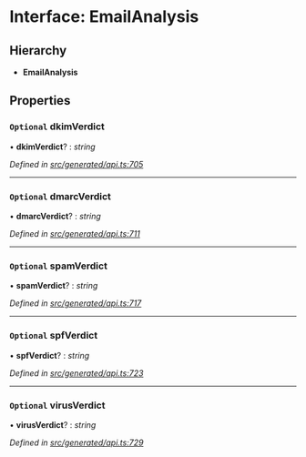 # Interface: EmailAnalysis

## Hierarchy

* **EmailAnalysis**

## Properties

### `Optional` dkimVerdict

• **dkimVerdict**? : *string*

*Defined in [src/generated/api.ts:705](https://github.com/mailslurp/mailslurp-client/blob/a26884c/src/generated/api.ts#L705)*

___

### `Optional` dmarcVerdict

• **dmarcVerdict**? : *string*

*Defined in [src/generated/api.ts:711](https://github.com/mailslurp/mailslurp-client/blob/a26884c/src/generated/api.ts#L711)*

___

### `Optional` spamVerdict

• **spamVerdict**? : *string*

*Defined in [src/generated/api.ts:717](https://github.com/mailslurp/mailslurp-client/blob/a26884c/src/generated/api.ts#L717)*

___

### `Optional` spfVerdict

• **spfVerdict**? : *string*

*Defined in [src/generated/api.ts:723](https://github.com/mailslurp/mailslurp-client/blob/a26884c/src/generated/api.ts#L723)*

___

### `Optional` virusVerdict

• **virusVerdict**? : *string*

*Defined in [src/generated/api.ts:729](https://github.com/mailslurp/mailslurp-client/blob/a26884c/src/generated/api.ts#L729)*
